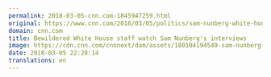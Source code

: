 ```yaml
---
permalink: 2018-03-05-cnn.com-1845947259.html
original: https://www.cnn.com/2018/03/05/politics/sam-nunberg-white-house/index.html
domain: cnn.com
title: Bewildered White House staff watch Sam Nunberg's interviews
image: https://cdn.cnn.com/cnnnext/dam/assets/180104194549-sam-nunberg-super-tease.jpg
date: 2018-03-05 22:28:14
translations: en
---
```


